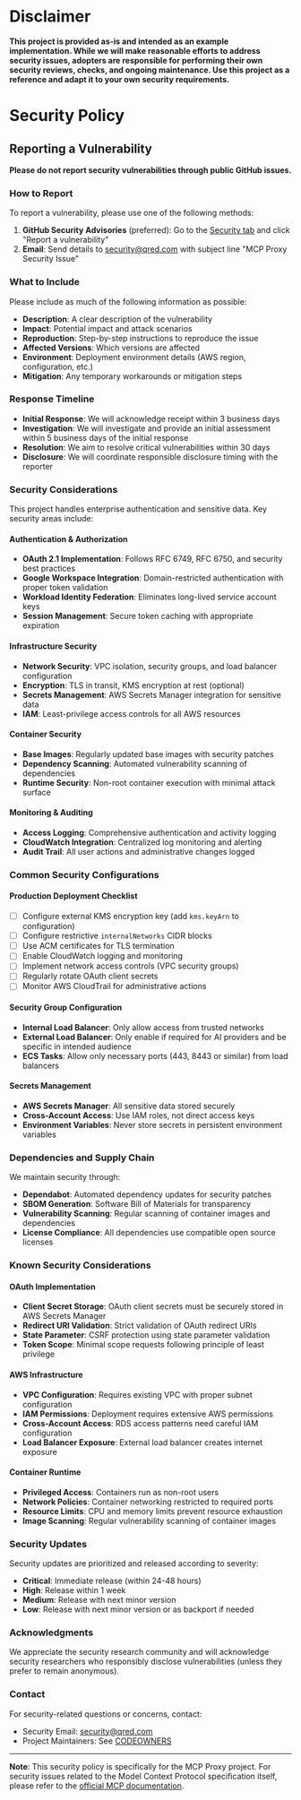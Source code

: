 # Disclaimer

**This project is provided as-is and intended as an example implementation. While we will make reasonable efforts to address security issues, adopters are responsible for performing their own security reviews, checks, and ongoing maintenance. Use this project as a reference and adapt it to your own security requirements.**

# Security Policy

## Reporting a Vulnerability

**Please do not report security vulnerabilities through public GitHub issues.**

### How to Report

To report a vulnerability, please use one of the following methods:

1. **GitHub Security Advisories** (preferred): Go to the [Security tab](https://github.com/qred/qred-mcp-proxy/security/advisories) and click "Report a vulnerability"
2. **Email**: Send details to [security@qred.com](mailto:security@qred.com) with subject line "MCP Proxy Security Issue"

### What to Include

Please include as much of the following information as possible:

- **Description**: A clear description of the vulnerability
- **Impact**: Potential impact and attack scenarios
- **Reproduction**: Step-by-step instructions to reproduce the issue
- **Affected Versions**: Which versions are affected
- **Environment**: Deployment environment details (AWS region, configuration, etc.)
- **Mitigation**: Any temporary workarounds or mitigation steps

### Response Timeline

- **Initial Response**: We will acknowledge receipt within 3 business days
- **Investigation**: We will investigate and provide an initial assessment within 5 business days of the initial response
- **Resolution**: We aim to resolve critical vulnerabilities within 30 days
- **Disclosure**: We will coordinate responsible disclosure timing with the reporter

### Security Considerations

This project handles enterprise authentication and sensitive data. Key security areas include:

#### Authentication & Authorization
- **OAuth 2.1 Implementation**: Follows RFC 6749, RFC 6750, and security best practices
- **Google Workspace Integration**: Domain-restricted authentication with proper token validation
- **Workload Identity Federation**: Eliminates long-lived service account keys
- **Session Management**: Secure token caching with appropriate expiration

#### Infrastructure Security
- **Network Security**: VPC isolation, security groups, and load balancer configuration
- **Encryption**: TLS in transit, KMS encryption at rest (optional)
- **Secrets Management**: AWS Secrets Manager integration for sensitive data
- **IAM**: Least-privilege access controls for all AWS resources

#### Container Security
- **Base Images**: Regularly updated base images with security patches
- **Dependency Scanning**: Automated vulnerability scanning of dependencies
- **Runtime Security**: Non-root container execution with minimal attack surface

#### Monitoring & Auditing
- **Access Logging**: Comprehensive authentication and activity logging
- **CloudWatch Integration**: Centralized log monitoring and alerting
- **Audit Trail**: All user actions and administrative changes logged

### Common Security Configurations

#### Production Deployment Checklist
- [ ] Configure external KMS encryption key (add `kms.keyArn` to configuration)
- [ ] Configure restrictive `internalNetworks` CIDR blocks
- [ ] Use ACM certificates for TLS termination
- [ ] Enable CloudWatch logging and monitoring
- [ ] Implement network access controls (VPC security groups)
- [ ] Regularly rotate OAuth client secrets
- [ ] Monitor AWS CloudTrail for administrative actions

#### Security Group Configuration
- **Internal Load Balancer**: Only allow access from trusted networks
- **External Load Balancer**: Only enable if required for AI providers and be specific in intended audience
- **ECS Tasks**: Allow only necessary ports (443, 8443 or similar) from load balancers

#### Secrets Management
- **AWS Secrets Manager**: All sensitive data stored securely
- **Cross-Account Access**: Use IAM roles, not direct access keys
- **Environment Variables**: Never store secrets in persistent environment variables

### Dependencies and Supply Chain

We maintain security through:

- **Dependabot**: Automated dependency updates for security patches
- **SBOM Generation**: Software Bill of Materials for transparency
- **Vulnerability Scanning**: Regular scanning of container images and dependencies
- **License Compliance**: All dependencies use compatible open source licenses

### Known Security Considerations

#### OAuth Implementation
- **Client Secret Storage**: OAuth client secrets must be securely stored in AWS Secrets Manager
- **Redirect URI Validation**: Strict validation of OAuth redirect URIs
- **State Parameter**: CSRF protection using state parameter validation
- **Token Scope**: Minimal scope requests following principle of least privilege

#### AWS Infrastructure
- **VPC Configuration**: Requires existing VPC with proper subnet configuration
- **IAM Permissions**: Deployment requires extensive AWS permissions
- **Cross-Account Access**: RDS access patterns need careful IAM configuration
- **Load Balancer Exposure**: External load balancer creates internet exposure

#### Container Runtime
- **Privileged Access**: Containers run as non-root users
- **Network Policies**: Container networking restricted to required ports
- **Resource Limits**: CPU and memory limits prevent resource exhaustion
- **Image Scanning**: Regular vulnerability scanning of container images

### Security Updates

Security updates are prioritized and released according to severity:

- **Critical**: Immediate release (within 24-48 hours)
- **High**: Release within 1 week
- **Medium**: Release with next minor version
- **Low**: Release with next minor version or as backport if needed

### Acknowledgments

We appreciate the security research community and will acknowledge security researchers who responsibly disclose vulnerabilities (unless they prefer to remain anonymous).

### Contact

For security-related questions or concerns, contact:
- Security Email: [security@qred.com](mailto:security@qred.com)
- Project Maintainers: See [CODEOWNERS](.github/CODEOWNERS)

---

**Note**: This security policy is specifically for the MCP Proxy project. For security issues related to the Model Context Protocol specification itself, please refer to the [official MCP documentation](https://modelcontextprotocol.io/).
